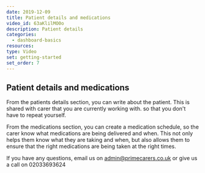 ```yaml
---
date: 2019-12-09
title: Patient details and medications
video_id: 63aKlilMO0o
description: Patient details
categories:
  - dashboard-basics
resources:
type: Video
set: getting-started
set_order: 7
---
```


## Patient details and medications

From the patients details section, you can write about the patient. This is shared with carer that you are currently working with. so that you don't have to repeat yourself.

From the medications section, you can create a medication schedule, so the carer know what medications are being delivered and when. This not only helps them know what they are taking and when, but also allows them to ensure that the right medications are being taken at the right times.

If you have any questions, email us on admin@primecarers.co.uk or give us a call on 02033693624
